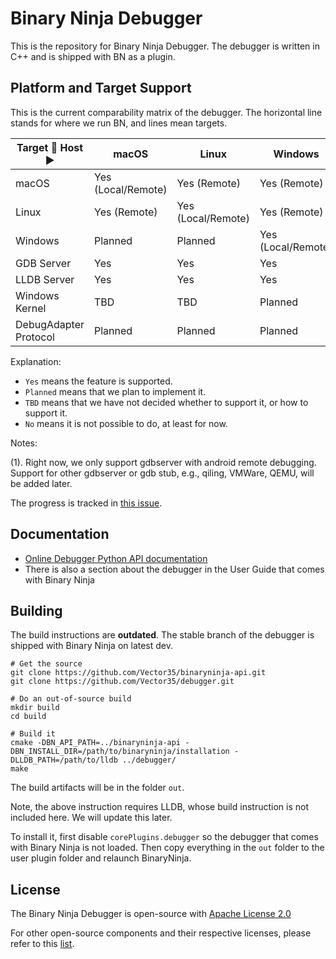 # Binary Ninja Debugger

This is the repository for Binary Ninja Debugger. The debugger is written in C++ and is shipped with BN as a plugin.

## Platform and Target Support

This is the current comparability matrix of the debugger. The horizontal line stands for where we run BN, and lines mean targets.

| Target  🔽 Host ▶️    | macOS              | Linux              | Windows            | Note |
|-----------------------|--------------------|--------------------|--------------------|------|
| macOS                 | Yes (Local/Remote) | Yes (Remote)       | Yes (Remote)       |      |
| Linux                 | Yes (Remote)       | Yes (Local/Remote) | Yes (Remote)       |      |
| Windows               | Planned            | Planned            | Yes (Local/Remote) |      |
| GDB Server            | Yes                | Yes                | Yes                | (1)  |
| LLDB Server           | Yes                | Yes                | Yes                |      |
| Windows Kernel        | TBD                | TBD                | Planned            |      |
| DebugAdapter Protocol | Planned            | Planned            | Planned            |      |

Explanation:
- `Yes` means the feature is supported.
- `Planned` means that we plan to implement it.
- `TBD` means that we have not decided whether to support it, or how to support it.
- `No` means it is not possible to do, at least for now.

Notes:

(1). Right now, we only support gdbserver with android remote debugging. Support for other gdbserver or gdb stub, e.g., qiling, VMWare, QEMU, will be added later.

The progress is tracked in [this issue](https://github.com/Vector35/debugger/issues/122).




## Documentation

- [Online Debugger Python API documentation](https://dev-api.binary.ninja/binaryninja.debugger.debuggercontroller-module.html#binaryninja.debugger.debuggercontroller.DebuggerController)
- There is also a section about the debugger in the User Guide that comes with Binary Ninja

## Building

The build instructions are **outdated**. The stable branch of the debugger is shipped with Binary Ninja on latest dev.

```
# Get the source
git clone https://github.com/Vector35/binaryninja-api.git
git clone https://github.com/Vector35/debugger.git

# Do an out-of-source build
mkdir build
cd build

# Build it
cmake -DBN_API_PATH=../binaryninja-api -DBN_INSTALL_DIR=/path/to/binaryninja/installation -DLLDB_PATH=/path/to/lldb ../debugger/
make
```

The build artifacts will be in the folder `out`.

Note, the above instruction requires LLDB, whose build instruction is not included here. We will update this later.

To install it, first disable `corePlugins.debugger` so the debugger that comes with Binary Ninja is not loaded. Then copy everything in the `out` folder to the user plugin folder and relaunch BinaryNinja.


## License

The Binary Ninja Debugger is open-source with [Apache License 2.0](https://raw.githubusercontent.com/Vector35/debugger/dev/LICENSE)

For other open-source components and their respective licenses, please refer to this [list](open-source.md).